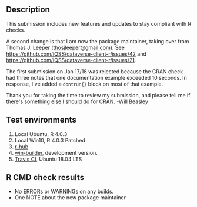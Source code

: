 Description
-----------------------------------------------

This submission includes new features and updates to stay compliant with R checks.

A second change is that I am now the package maintainer, taking over from Thomas J. Leeper (thosjleeper@gmail.com).  See https://github.com/IQSS/dataverse-client-r/issues/42 and https://github.com/IQSS/dataverse-client-r/issues/21.

The first submission on Jan 17/18 was rejected because the CRAN check had three notes that one documentation example exceeded 10 seconds.  In response, I've added a `dontrun{}` block on most of that example.

Thank you for taking the time to review my submission, and please tell me if there's something else I should do for CRAN.  -Will Beasley


Test environments
-----------------------------------------------

1. Local Ubuntu, R 4.0.3
1. Local Win10, R 4.0.3 Patched
1. [r-hub](https://builder.r-hub.io/status/dataverse_0.3.0.tar.gz-905624c45a92467eb688858acab1a13)
1. [win-builder](https://win-builder.r-project.org/xYyWrC1uFjXH), development version.
1. [Travis CI](https://travis-ci.org/github/IQSS/dataverse-client-r), Ubuntu 18.04 LTS


R CMD check results
-----------------------------------------------

* No ERRORs or WARNINGs on any builds.
* One NOTE about the new package maintainer
